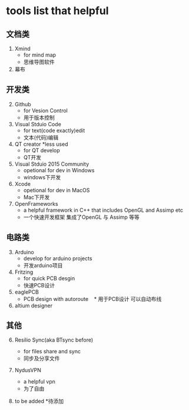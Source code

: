 # tools list that helpful
## 文档类

1. Xmind 
    *  for mind map 
    * 思维导图软件
2. 幕布
## 开发类

2. Github 
   *  for Vesion Control
   * 用于版本控制
5. Visual Stduio Code 
    * for text(code exactly)edit
    * 文本(代码)编辑 
7. QT creator *less used
    * for QT develop
    * QT开发
8. Visual Stduio 2015 Community
    * opetional for dev in Windows
    * windows下开发
9. Xcode 
    * opetional for dev in MacOS
    * Mac下开发  
11. OpenFrameworks 
    * a helpful framework in C++ that includes OpenGL and Assimp etc
    * 一个快速开发框架 集成了OpenGL 与 Assimp 等等

## 电路类
3. Arduino
    * develop for arduino projects
    * 开发arduino项目
4. Fritzing 
    * for quick PCB desgin
    * 快速PCB设计
12. eaglePCB
    * PCB design with autoroute
    * 用于PCB设计 可以自动布线
13. altium designer

## 其他

6. Resilio Sync(aka BTsync before)
    * for files share and sync 
    * 同步及分享文件
10. NydusVPN
    * a helpful vpn
    * 为了自由


13. to be added
    *待添加
